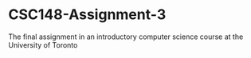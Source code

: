 # CSC148-Assignment-3
The final assignment in an introductory computer science course at the University of Toronto
